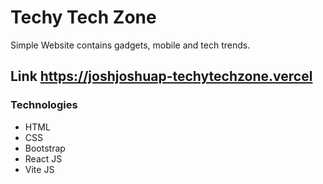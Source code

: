 # Techy Tech Zone

Simple Website contains gadgets, mobile and tech trends.

## Link <https://joshjoshuap-techytechzone.vercel>

### Technologies

- HTML
- CSS
- Bootstrap
- React JS
- Vite JS
